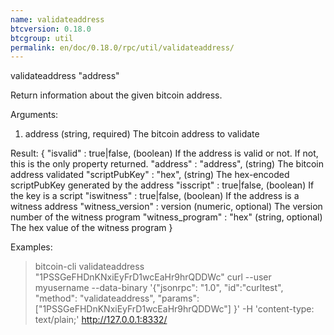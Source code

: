 ```yaml
---
name: validateaddress
btcversion: 0.18.0
btcgroup: util
permalink: en/doc/0.18.0/rpc/util/validateaddress/
---
```


validateaddress "address"

Return information about the given bitcoin address.

Arguments:
1. address    (string, required) The bitcoin address to validate

Result:
{
  "isvalid" : true|false,       (boolean) If the address is valid or not. If not, this is the only property returned.
  "address" : "address",        (string) The bitcoin address validated
  "scriptPubKey" : "hex",       (string) The hex-encoded scriptPubKey generated by the address
  "isscript" : true|false,      (boolean) If the key is a script
  "iswitness" : true|false,     (boolean) If the address is a witness address
  "witness_version" : version   (numeric, optional) The version number of the witness program
  "witness_program" : "hex"     (string, optional) The hex value of the witness program
}

Examples:
> bitcoin-cli validateaddress "1PSSGeFHDnKNxiEyFrD1wcEaHr9hrQDDWc"
> curl --user myusername --data-binary '{"jsonrpc": "1.0", "id":"curltest", "method": "validateaddress", "params": ["1PSSGeFHDnKNxiEyFrD1wcEaHr9hrQDDWc"] }' -H 'content-type: text/plain;' http://127.0.0.1:8332/


